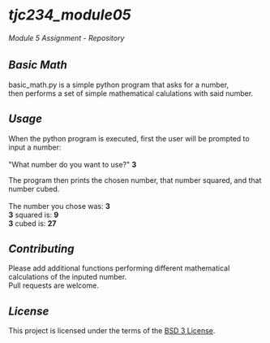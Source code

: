 # ***tjc234_module05***
###### *Module 5 Assignment - Repository* 


## *Basic Math*
basic_math.py is a simple python program that asks for a number,<br/>
then performs a set of simple mathematical calulations with said number.

## *Usage*
When the python program is executed, first the user will be prompted to input a number:<br/>
<br/>
"What number do you want to use?" **3**

The program then prints the chosen number, that number squared, and that number cubed.<br/>
<br/>
The number you chose was: **3**<br/>
**3** squared is: **9**<br/>
**3** cubed is: **27**


## *Contributing*
Please add additional functions performing different mathematical calculations of the inputed number.<br/>
Pull requests are welcome.

## *License*
This project is licensed under the terms of the [BSD 3 License](https://choosealicense.com/licenses/bsd-3-clause/).
